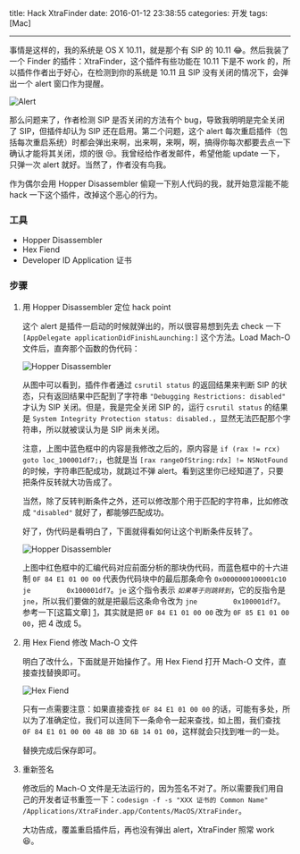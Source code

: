 title: Hack XtraFinder
date: 2016-01-12 23:38:55
categories: 开发
tags: [Mac]

---

事情是这样的，我的系统是 OS X 10.11，就是那个有 SIP 的 10.11 😂。然后我装了一个 Finder 的插件：XtraFinder，这个插件有些功能在 10.11 下是不 work 的，所以插件作者出于好心，在检测到你的系统是 10.11 且 SIP 没有关闭的情况下，会弹出一个 alert 窗口作为提醒。

<!--more-->

![Alert](/img/Hack_XtraFinder/alert.png)

那么问题来了，作者检测 SIP 是否关闭的方法有个 bug，导致我明明是完全关闭了 SIP，但插件却认为 SIP 还在启用。第二个问题，这个 alert 每次重启插件（包括每次重启系统）时都会弹出来啊，出来啊，来啊，啊，搞得你每次都要去点一下确认才能将其关闭，烦的很 😒。我曾经给作者发邮件，希望他能 update 一下，只弹一次 alert 就好。当然了，作者没有鸟我。

作为偶尔会用 Hopper Disassembler 偷窥一下别人代码的我，就开始意淫能不能 hack 一下这个插件，改掉这个恶心的行为。

### 工具

* Hopper Disassembler
* Hex Fiend
* Developer ID Application 证书

### 步骤

1. 用 Hopper Disassembler 定位 hack point

    这个 alert 是插件一启动的时候就弹出的，所以很容易想到先去 check 一下 `[AppDelegate applicationDidFinishLaunching:]` 这个方法。Load Mach-O 文件后，直奔那个函数的伪代码：
    
    ![Hopper Disassembler](/img/Hack_XtraFinder/hopper1.png)

    从图中可以看到，插件作者通过 `csrutil status` 的返回结果来判断 SIP 的状态，只有返回结果中匹配到了字符串 `"Debugging Restrictions: disabled"` 才认为 SIP 关闭。但是，我是完全关闭 SIP 的，运行 `csrutil status` 的结果是 `System Integrity Protection status: disabled.`，显然无法匹配那个字符串，所以就被误认为是 SIP 尚未关闭。
    
    注意，上图中蓝色框中的内容是我修改之后的，原内容是 `if (rax != rcx) goto loc_100001df7;`，也就是当 `[rax rangeOfString:rdx] != NSNotFound` 的时候，字符串匹配成功，就跳过不弹 alert。看到这里你已经知道了，只要把条件反转就大功告成了。
    
    当然，除了反转判断条件之外，还可以修改那个用于匹配的字符串，比如修改成 `"disabled"` 就好了，都能够匹配成功。
    
    好了，伪代码是看明白了，下面就得看如何让这个判断条件反转了。
    
    ![Hopper Disassembler](/img/Hack_XtraFinder/hopper2.png)
    
    上图中红色框中的汇编代码对应前面分析的那块伪代码，而蓝色框中的十六进制 `0F 84 E1 01 00 00` 代表伪代码块中的最后那条命令 `0x0000000100001c10         je         0x100001df7`。`je` 这个指令表示 *`如果等于则跳转到`*，它的反指令是 `jne`，所以我们要做的就是把最后这条命令改为 `jne         0x100001df7`。参考一下[这篇文章] [1]，其实就是把 `0F 84 E1 01 00 00` 改为 `0F 85 E1 01 00 00`，把 4 改成 5。

2. 用 Hex Fiend 修改 Mach-O 文件

    明白了改什么，下面就是开始操作了。用 Hex Fiend 打开 Mach-O 文件，直接查找替换即可。
    
    ![Hex Fiend](/img/Hack_XtraFinder/hex1.png)
    
    只有一点需要注意：如果直接查找 `0F 84 E1 01 00 00` 的话，可能有多处，所以为了准确定位，我们可以连同下一条命令一起来查找，如上图，我们查找 `0F 84 E1 01 00 00 48 8B 3D 6B 14 01 00`，这样就会只找到唯一的一处。
    
    替换完成后保存即可。

3. 重新签名

    修改后的 Mach-O 文件是无法运行的，因为签名不对了。所以需要我们用自己的开发者证书重签一下：`codesign -f -s "XXX 证书的 Common Name" /Applications/XtraFinder.app/Contents/MacOS/XtraFinder`。
    
    大功告成，覆盖重启插件后，再也没有弹出 alert，XtraFinder 照常 work 😆。

[1]: http://neuzxy.blog.51cto.com/10270223/1716326